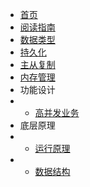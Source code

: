 * [首页](/)
* [阅读指南](shiti/redis/guide)
* [数据类型](shiti/redis/redis-basic/type.md)
* [持久化](shiti/redis/redis-basic/chijiuhua.md)
* [主从复制](shiti/redis/redis-basic/zhcongfz.md)
* [内存管理](shiti/redis/redis-basic/neicngl.md)
* 功能设计
* * [高并发业务](shiti/redis/redis-basic/gongnengsheji_1.md)
* 底层原理
* * [运行原理](shiti/redis/redis-basic/gaoji_1.md)
* * [数据结构](shiti/redis/redis-basic/gaoji_2.md)